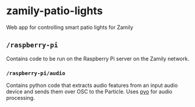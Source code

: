 # zamily-patio-lights
Web app for controlling smart patio lights for Zamily

## `/raspberry-pi`

Contains code to be run on the Raspberry Pi server on the Zamily network.

### `/raspberry-pi/audio`

Contains python code that extracts audio features from an input audio device and sends them over OSC to the Particle. Uses [pyo](http://ajaxsoundstudio.com/pyodoc/) for audio processing.
